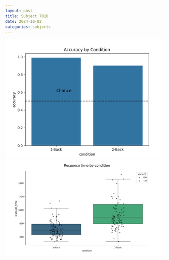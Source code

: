 ```yaml
---
layout: post
title: Subject 7016
date: 2024-10-02
categories: subjects
---
```


![](data/7016/run-1/7016_ATS_acc.png)
![](data/7016/run-1/7016_ATS_rt.png)
